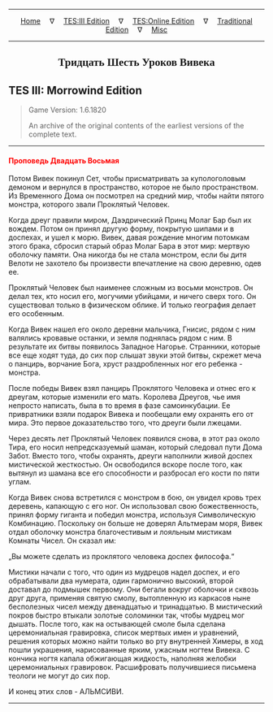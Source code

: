 
---

<!-- Jekyll Page Links -->

<center>
<a href="../../../../index.html">Home</a>
&emsp;&nabla;&emsp;
<a href="../../../index-tes3.html">TES:III Edition</a>
&emsp;&nabla;&emsp;
<a href="../../../index-teso.html">TES:Online Edition</a>
&emsp;&nabla;&emsp;
<a href="../../../index-traditional.html">Traditional Edition</a>
&emsp;&nabla;&emsp;
<a href="../../../index-misc.html">Misc</a>
</center>

<!-- Markdown Body Below: -->

---

<center>
<h2><span style="font-family:Georgia">Тридцать Шесть Уроков Вивека</span></h2>
</center>

## TES III: Morrowind Edition

> Game Version: 1.6.1820
>
> An archive of the original contents of the earliest versions of the complete text.

---

#### <span style="color:red">Проповедь Двадцать Восьмая</span>

Потом Вивек покинул Сет, чтобы присматривать за купологоловым демоном и вернулся в пространство, которое не было пространством. Из Временного Дома он посмотрел на средний мир, чтобы найти пятого монстра, которого звали Проклятый Человек.

Когда дреуг правили миром, Даэдрический Принц Молаг Бар был их вождем. Потом он принял другую форму, покрытую шипами и в доспехах, и ушел к морю. Вивек, давая рождение многим потомкам этого брака, сбросил старый образ Молаг Бара в этот мир: мертвую оболочку памяти. Она никогда бы не стала монстром, если бы дитя Велоти не захотело бы произвести впечатление на свою деревню, одев ее.

Проклятый Человек был наименее сложным из восьми монстров. Он делал тех, кто носил его, могучими убийцами, и ничего сверх того. Он существовал только в физическом облике. И только география делает его особенным.

Когда Вивек нашел его около деревни мальчика, Гнисис, рядом с ним валялись кровавые останки, и земля поднялась рядом с ним. В результате их битвы появилось Западное Нагорье. Странники, которые все еще ходят туда, до сих пор слышат звуки этой битвы, скрежет меча о панцирь, ворчание Бога, хруст раздробленных ног его ребенка - монстра.

После победы Вивек взял панцирь Проклятого Человека и отнес его к дреугам, которые изменили его мать. Королева Дреугов, чье имя непросто написать, была в то время в фазе самоинкубации. Ее привратники взяли подарок Вивека и пообещали ему охранять его от мира. Это первое доказательство того, что дреуги были лжецами.

Через десять лет Проклятый Человек появился снова, в этот раз около Тира, его носил непредсказуемый шаман, который следовал пути Дома Забот. Вместо того, чтобы охранять, дреуги наполнили живой доспех мистической жесткостью. Он освободился вскоре после того, как вытянул из шамана все его способности и разбросал его кости по пяти углам.

Когда Вивек снова встретился с монстром в бою, он увидел кровь трех деревень, капающую с его ног. Он использовал свою божественность, принял форму гиганта и победил монстра, используя Символическую Комбинацию. Поскольку он больше не доверял Альтмерам моря, Вивек отдал оболочку монстра благочестивым и лояльным мистикам Комнаты Чисел. Он сказал им:

„Вы можете сделать из проклятого человека доспех философа.“

Мистики начали с того, что один из мудрецов надел доспех, и его обрабатывали два нумерата, один гармонично высокий, второй доставал до подмышек первому. Они бегали вокруг оболочки и сквозь друг друга, применяя святую смолу, вытопленную из каркасов ныне бесполезных чисел между двенадцатью и тринадцатью. В мистический покров быстро втыкали золотые соломинки так, чтобы мудрец мог дышать. После того, как на остывающей смоле была сделана церемониальная гравировка, список мертвых имен и уравнений, решения которых можно найти только во рту внутренней Химеры, в ход пошли украшения, нарисованные ярким, ужасным ногтем Вивека. С кончика ногтя капала обжигающая жидкость, наполняя желобки церемониальных гравировок. Расшифровать получившиеся письмена теологи не могут до сих пор.

И конец этих слов - АЛЬМСИВИ.

---

